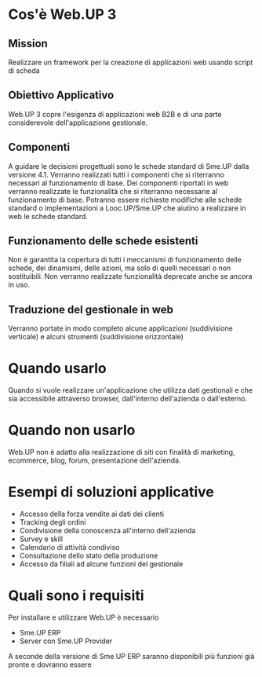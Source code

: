 
# Cos'è Web.UP 3

## Mission
Realizzare un framework per la creazione di applicazioni web usando script di scheda

## Obiettivo Applicativo
Web.UP 3 copre l'esigenza di applicazioni web B2B e di una parte considerevole dell'applicazione gestionale.

## Componenti
A guidare le decisioni progettuali sono le schede standard di Sme.UP dalla versione 4.1.
Verranno realizzati tutti i componenti che si riterranno necessari al funzionamento di base.
Dei componenti riportati in web verranno realizzate le funzionalità che si riterranno necessarie al funzionamento di base.
Potranno essere richieste modifiche alle schede standard o implementazioni a Looc.UP/Sme.UP che aiutino a realizzare in web le schede standard.

##  Funzionamento delle schede esistenti
Non è garantita la copertura di tutti i meccanismi di funzionamento delle schede, dei dinamismi, delle azioni, ma solo di quelli necessari o non sostituibili. Non verranno realizzate funzionalità deprecate anche se ancora in uso.

## Traduzione del gestionale in web
Verranno portate in modo completo alcune applicazioni (suddivisione verticale) e alcuni strumenti (suddivisione orizzontale)

# Quando usarlo

Quando si vuole realizzare un'applicazione che utilizza dati gestionali e che sia accessibile attraverso browser, dall'interno dell'azienda o dall'esterno.

# Quando non usarlo

Web.UP non è adatto alla realizzazione di siti con finalità di marketing, ecommerce, blog, forum, presentazione dell'azienda.

# Esempi di soluzioni applicative

- Accesso della forza vendite ai dati dei clienti
- Tracking degli ordini
- Condivisione della conoscenza all'interno dell'azienda
- Survey e skill
- Calendario di attività condiviso
- Consultazione dello stato della produzione
- Accesso da filiali ad alcune funzioni del gestionale

# Quali sono i requisiti

Per installare e utilizzare Web.UP è necessario
- Sme.UP ERP
- Server con Sme.UP Provider

A seconde della versione di Sme.UP ERP saranno disponibili più funzioni già pronte e dovranno essere








